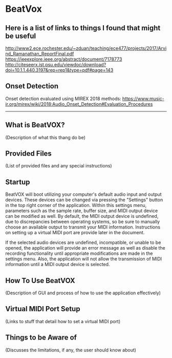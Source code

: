 # BeatVox
## Here is a list of links to things I found that might be useful
http://www2.ece.rochester.edu/~zduan/teaching/ece477/projects/2017/Arvind_Ramanathan_ReportFinal.pdf
https://ieeexplore.ieee.org/abstract/document/7178773
http://citeseerx.ist.psu.edu/viewdoc/download?doi=10.1.1.440.3197&rep=rep1&type=pdf#page=143

## Onset Detection
Onset detection evaluated using MIREX 2018 methods: https://www.music-ir.org/mirex/wiki/2018:Audio_Onset_Detection#Evaluation_Procedures

----------------------------------------------------------------
## What is BeatVOX?
(Description of what this thang do be)
  
## Provided Files
(List of provided files and any special instructions)
  
## Startup
BeatVOX will boot utilizing your computer's default audio input and output devices.  These devices can be changed via pressing the "Settings" button in the top right corner of the application.  Within this settings menu, parameters such as the sample rate, buffer size, and MIDI output device can be modified as well.  By default, the MIDI output device is undefined, due to discrepancies between operating systems, so be sure to manually choose an available output to transmit your MIDI information.  Instructions on setting up a virtual MIDI port are provide later in the document.

If the selected audio devices are undefined, incompatible, or unable to be opened, the application will provide an error message as well as disable the recording functionality until appropriate modifications are made in the settings menu.  Also, the application will not allow the transmission of MIDI information until a MIDI output device is selected.

## How To Use BeatVOX
(Description of GUI and process of how to use the application effectively)
  
## Virtual MIDI Port Setup
(Links to stuff that detail how to set a virtual MIDI port)

## Things to be Aware of
(Discusses the limitations, if any, the user should know about)
